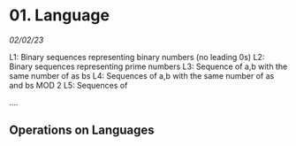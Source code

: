 # 01. Language
_02/02/23_

L1: Binary sequences representing binary numbers (no leading 0s)
L2: Binary sequences representing prime numbers 
L3: Sequence of a,b with the same number of as bs
L4: Sequences of a,b with the same number of as and bs MOD 2
L5: Sequences of 


....

## Operations on Languages

